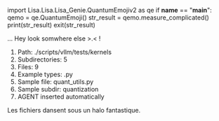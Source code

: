 
import Lisa.Lisa.Lisa_Genie.QuantumEmojiv2 as qe
if __name__ == "__main__":
  qemo = qe.QuantumEmoji()
  str_result = qemo.measure_complicated()
  print(str_result)
  exit(str_result)

... Hey look somwhere else >.< !

1. Path: ./scripts/vllm/tests/kernels
2. Subdirectories: 5
3. Files: 9
4. Example types: .py
5. Sample file: quant_utils.py
6. Sample subdir: quantization
7. AGENT inserted automatically

Les fichiers dansent sous un halo fantastique.
